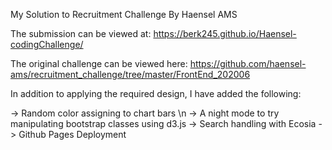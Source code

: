 My Solution to Recruitment Challenge By Haensel AMS

The submission can be viewed at:
https://berk245.github.io/Haensel-codingChallenge/

The original challenge can be viewed here:
https://github.com/haensel-ams/recruitment_challenge/tree/master/FrontEnd_202006

In addition to applying the required design, I have added the following:

-> Random color assigning to chart bars \n
-> A night mode to try manipulating bootstrap classes using d3.js
-> Search handling with Ecosia
-> Github Pages Deployment

